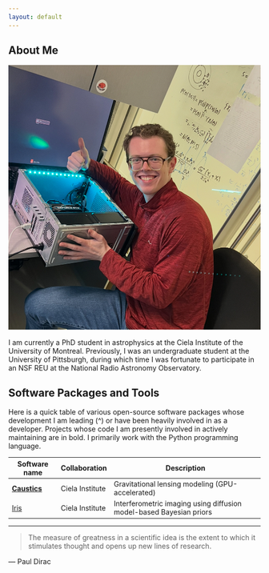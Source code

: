 ```yaml
---
layout: default
---
```


## About Me

<img class="profile-picture" src="IMG_6859.png">

I am currently a PhD student in astrophysics at the Ciela Institute of the University of Montreal. Previously, I was an undergraduate student at the University of Pittsburgh, during which time I was fortunate to participate in an NSF REU at the National Radio Astronomy Observatory.

## Software Packages and Tools

Here is a quick table of various open-source software packages whose development I am leading (^) or have been heavily involved in as a developer. Projects whose code I am presently involved in actively maintaining are in bold. I primarily work with the Python programming language. 

Software name | Collaboration | Description
--------------|-------------------|--------
[**Caustics**](https://caustics.readthedocs.io/en/latest/intro.html#) | Ciela Institute | Gravitational lensing modeling (GPU-accelerated)
[Iris](https://github.com/EnceladeCandy/IRIS) | Ciela Institute | Interferometric imaging using diffusion model-based Bayesian priors

---

> The measure of greatness in a scientific idea is the extent to which it stimulates thought and opens up new lines of research.

― Paul Dirac


